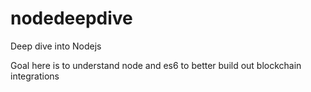 # nodedeepdive
Deep dive into Nodejs

Goal here is to understand node and es6 to better build out blockchain integrations

